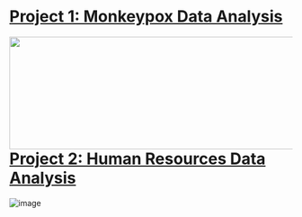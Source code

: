 # [Project 1: Monkeypox Data Analysis]()
<img src="https://user-images.githubusercontent.com/112139192/187304021-8aea0d34-b108-4f61-8228-cd94e363a4db.png" align="left" height="200" width="1200"/>


# [Project 2: Human Resources Data Analysis](https://github.com/TyreqPW/DA_Portfolio/tree/main/Project2)
![image](https://user-images.githubusercontent.com/112139192/187117338-79b114da-f3a9-4a7d-b353-a00d588b734c.png)







